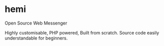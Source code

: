 # hemi
Open Source Web Messenger 

Highly customisable, PHP powered, Built from scratch. 
Source code easily understandable for beginners. 
